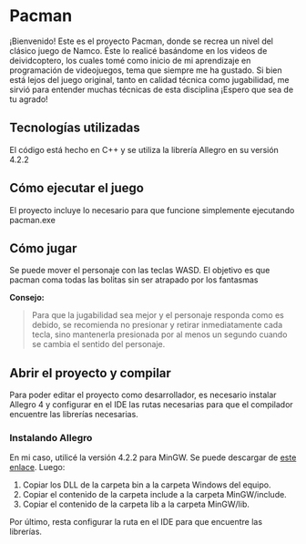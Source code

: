 # Pacman
¡Bienvenido! Este es el proyecto Pacman, donde se recrea un nivel del clásico juego de Namco. Éste lo realicé basándome en los videos de deividcoptero, los cuales tomé como inicio de mi aprendizaje en programación de videojuegos, tema que siempre me ha gustado. Si bien está lejos del juego original, tanto en calidad técnica como jugabilidad, me sirvió para entender muchas técnicas de esta disciplina ¡Espero que sea de tu agrado!

## Tecnologías utilizadas
El código está hecho en C++ y se utiliza la librería Allegro en su versión 4.2.2

## Cómo ejecutar el juego
El proyecto incluye lo necesario para que funcione simplemente ejecutando pacman.exe

## Cómo jugar
Se puede mover el personaje con las teclas WASD. El objetivo es que pacman coma todas las bolitas sin ser atrapado por los fantasmas

**Consejo:** 
>Para que la jugabilidad sea mejor y el personaje responda como es debido, se recomienda no presionar y retirar inmediatamente cada tecla, sino mantenerla presionada por al menos un segundo cuando se cambia el sentido del personaje.

## Abrir el proyecto y compilar
Para poder editar el proyecto como desarrollador, es necesario instalar Allegro 4 y configurar en el IDE las rutas necesarias para que el compilador encuentre las librerías necesarias.

### Instalando Allegro
En mi caso, utilicé la versión 4.2.2 para MinGW. Se puede descargar de [este enlace](https://sourceforge.net/projects/alleg/files/allegro-bin/4.2.2/allegro-mingw-4.2.2.zip/download). Luego:

1. Copiar los DLL de la carpeta bin a la carpeta Windows del equipo.
2. Copiar el contenido de la carpeta include a la carpeta MinGW/include.
3. Copiar el contenido de la carpeta lib a la carpeta MinGW/lib.

Por último, resta configurar la ruta en el IDE para que encuentre las librerías.